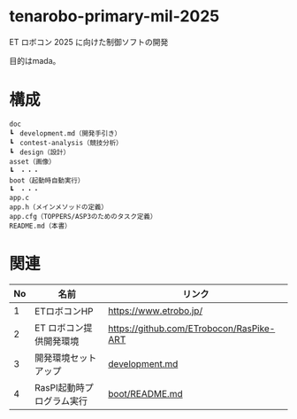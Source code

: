 # tenarobo-primary-mil-2025

ET ロボコン 2025 に向けた制御ソフトの開発

目的はmada。

# 構成

```
doc
┗　development.md（開発手引き）
┗　contest-analysis（競技分析）
┗　design（設計）
asset（画像）
┗　・・・
boot（起動時自動実行）
┗　・・・
app.c
app.h（メインメソッドの定義）
app.cfg（TOPPERS/ASP3のためのタスク定義）
README.md（本書）
```

# 関連

| No | 名前 | リンク |
| -- | -- | -- |
| 1 | ETロボコンHP | https://www.etrobo.jp/ |
| 2 | ET ロボコン提供開発環境 | https://github.com/ETrobocon/RasPike-ART |
| 3 | 開発環境セットアップ | [development.md](doc/development.md) |
| 4 | RasPI起動時プログラム実行 | [boot/README.md](boot/README.md) |
